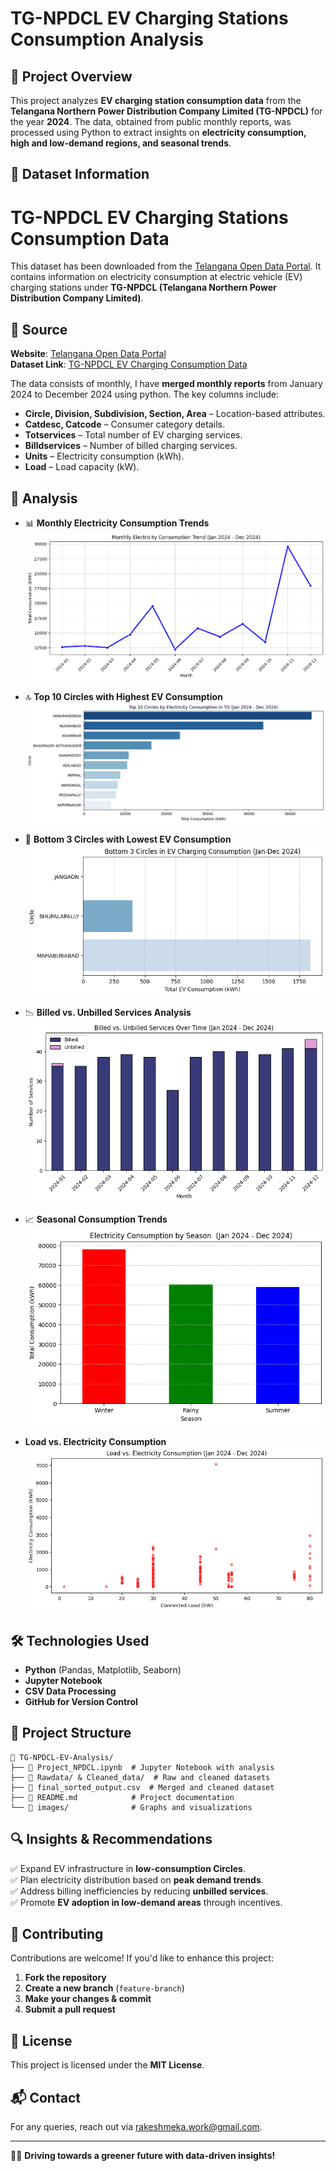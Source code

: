 # TG-NPDCL EV Charging Stations Consumption Analysis

## 📌 Project Overview
This project analyzes **EV charging station consumption data** from the **Telangana Northern Power Distribution Company Limited (TG-NPDCL)** for the year **2024**. The data, obtained from public monthly reports, was processed using Python to extract insights on **electricity consumption, high and low-demand regions, and seasonal trends**.

## 📂 Dataset Information
# TG-NPDCL EV Charging Stations Consumption Data

This dataset has been downloaded from the [Telangana Open Data Portal](https://data.telangana.gov.in/dataset/tg-npdcl-ev-charging-stations-consumption-data). It contains information on electricity consumption at electric vehicle (EV) charging stations under **TG-NPDCL (Telangana Northern Power Distribution Company Limited)**.

## 🔗 Source
**Website**: [Telangana Open Data Portal](https://data.telangana.gov.in/)  
**Dataset Link**: [TG-NPDCL EV Charging Consumption Data](https://data.telangana.gov.in/dataset/tg-npdcl-ev-charging-stations-consumption-data)

The data consists of monthly, I have **merged monthly reports** from January 2024 to December 2024 using python.
The key columns include:
- **Circle, Division, Subdivision, Section, Area** – Location-based attributes.
- **Catdesc, Catcode** – Consumer category details.
- **Totservices** – Total number of EV charging services.
- **Billdservices** – Number of billed charging services.
- **Units** – Electricity consumption (kWh).
- **Load** – Load capacity (kW).

## 🚀 Analysis
- 📊 **Monthly Electricity Consumption Trends**
  ![EV_Data](https://github.com/rakesh-meka/TG-NPDCL_EV_charging_stations__Analysis/blob/main/Images/Monthly%20Electricity%20Consumption%20Trend%20(Jan%202024%20-%20Dec%202024).png)
  
- 🔝 **Top 10 Circles with Highest EV Consumption**
   ![EV_Data](https://github.com/rakesh-meka/TG-NPDCL_EV_charging_stations__Analysis/blob/main/Images/Top%2010%20Circles%20by%20Electricity%20Consumption%20in%20TG%20(Jan%202024%20-%20Dec%202024).png)
  
- 🔻 **Bottom 3 Circles with Lowest EV Consumption**
   ![EV_Data](https://github.com/rakesh-meka/TG-NPDCL_EV_charging_stations__Analysis/blob/main/Images/Bottom%203%20Circles%20in%20EV%20Charging%20Consumption%20(Jan-Dec%202024).png)
  
- 📉 **Billed vs. Unbilled Services Analysis**
    ![EV_Data](https://github.com/rakesh-meka/TG-NPDCL_EV_charging_stations__Analysis/blob/main/Images/Billed%20vs.%20Unbilled%20Services%20Over%20Time%20(Jan%202024%20-%20Dec%202024).png)
  
- 📈 **Seasonal Consumption Trends**
    ![EV_Data](https://github.com/rakesh-meka/TG-NPDCL_EV_charging_stations__Analysis/blob/main/Images/Electricity%20Consumption%20by%20Season.png)

- **Load vs. Electricity Consumption**
     ![EV_Data](https://github.com/rakesh-meka/TG-NPDCL_EV_charging_stations__Analysis/blob/main/Images/Load%20vs.%20Electricity%20Consumption%20(Jan%202024%20-%20Dec%202024).png)
  
## 🛠️ Technologies Used
- **Python** (Pandas, Matplotlib, Seaborn)
- **Jupyter Notebook**
- **CSV Data Processing**
- **GitHub for Version Control**

## 📄 Project Structure
```
📁 TG-NPDCL-EV-Analysis/
├── 📄 Project_NPDCL.ipynb  # Jupyter Notebook with analysis
├── 📂 Rawdata/ & Cleaned_data/  # Raw and cleaned datasets
├── 📄 final_sorted_output.csv  # Merged and cleaned dataset
├── 📄 README.md            # Project documentation
└── 📂 images/              # Graphs and visualizations
```

## 🔍 Insights & Recommendations
✅ Expand EV infrastructure in **low-consumption Circles**.  
✅ Plan electricity distribution based on **peak demand trends**.  
✅ Address billing inefficiencies by reducing **unbilled services**.  
✅ Promote **EV adoption in low-demand areas** through incentives.  

## 🤝 Contributing
Contributions are welcome! If you'd like to enhance this project:
1. **Fork the repository**
2. **Create a new branch** (`feature-branch`)
3. **Make your changes & commit**
4. **Submit a pull request**

## 📜 License
This project is licensed under the **MIT License**.

## 📬 Contact
For any queries, reach out via rakeshmeka.work@gmail.com.

---
🚗💡 **Driving towards a greener future with data-driven insights!**

